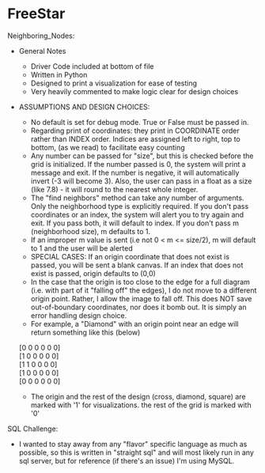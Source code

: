 # FreeStar

Neighboring_Nodes:

- General Notes
  - Driver Code included at bottom of file
  - Written in Python
  - Designed to print a visualization for ease of testing
  - Very heavily commented to make logic clear for design choices
  
- ASSUMPTIONS AND DESIGN CHOICES:
  - No default is set for debug mode. True or False must be passed in.
  - Regarding print of coordinates: they print in COORDINATE order rather than INDEX order. Indices are assigned left to right, top to bottom, (as we read) to facilitate easy counting
  - Any number can be passed for "size", but this is checked before the grid is initialized. If the number passed is 0, the system will print a message and exit. If the number is negative, it will automatically invert (-3 will become 3). Also, the user can pass in a float as a size (like 7.8) - it will round to the nearest whole integer.
  - The "find neighbors" method can take any number of arguments. Only the neighborhood type is explicitly required. If you don't pass coordinates or an index, the system will alert you to try again and exit. If you pass both, it will default to index. If you don't pass m (neighborhood size), m defaults to 1.
  - If an improper m value is sent (i.e not 0 < m <= size/2), m will default to 1 and the user will be alerted
  - SPECIAL CASES: If an origin coordinate that does not exist is passed, you will be sent a blank canvas. If an index that does not exist is passed, origin defaults to (0,0)
  - In the case that the origin is too close to the edge for a full diagram (i.e. with part of it "falling off" the edges), I do not move to a different origin point. Rather, I allow the image to fall off. This does NOT save out-of-boundary coordinates, nor does it bomb out. It is simply an error handling design choice.
  - For example, a "Diamond" with an origin point near an edge will return something like this (below)
  
  [0 0 0 0 0 0]<br />
  [1 0 0 0 0 0]<br />
  [1 1 0 0 0 0]<br />
  [1 0 0 0 0 0]<br />
  [0 0 0 0 0 0]<br />
  
  - The origin and the rest of the design (cross, diamond, square) are marked with '1' for visualizations. the rest of the grid is marked with '0'
  
 SQL Challenge:
  
 - I wanted to stay away from any "flavor" specific language as much as possible, so this is written in "straight sql" and will most likely run in any sql server, but for reference (if there's an issue) I'm using MySQL.
  
